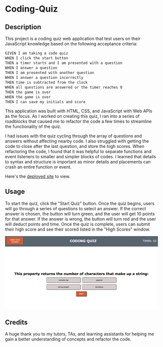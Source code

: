 # Coding-Quiz

## Description

This project is a coding quiz web application that test users on their JavaScript knowledge based on the following acceptance criteria:
```
GIVEN I am taking a code quiz
WHEN I click the start button
THEN a timer starts and I am presented with a question
WHEN I answer a question
THEN I am presented with another question
WHEN I answer a question incorrectly
THEN time is subtracted from the clock
WHEN all questions are answered or the timer reaches 0
THEN the game is over
WHEN the game is over
THEN I can save my initials and score
```


 This application was built with HTML, CSS, and JavaScript with Web APIs as the focus. As I worked on creating this quiz, I ran into a series of roadblocks that caused me to refactor the code a few times to streamline the functionality of the quiz.

I had issues with the quiz cycling through the array of questions and answers without affecting nearby code. I also struggled with getting the code to close after the last question, and store the high scores. When refactoring the code, I found that it was helpful to separate functions and event listeners to smaller and simpler blocks of codes. I learned that details to syntax and structure is important as minor details and placements can crash an entire function or event.

Here's the [deployed site](https://www.kassing3.github.io/Coding-Quiz/) to view.



## Usage

To start the quiz, click the "Start Quiz" button. Once the quiz begins, users will go through a series of questions to select an answer. If the correct answer is chosen, the button will turn green, and the user will get 10 points for that answer. If the answer is wrong, the button will turn red and the user will deduct points and time. Once the quiz is complete, users can submit their high score and see their scored listed in the "High Scores" window.

![Mockup of Coding Quiz](./assets/images/Coding%20Quiz%20Mock%20Up.png)

## Credits

A huge thank you to my tutors, TAs, and learning assistants for helping me gain a better understanding of concepts and refactor the code. 
